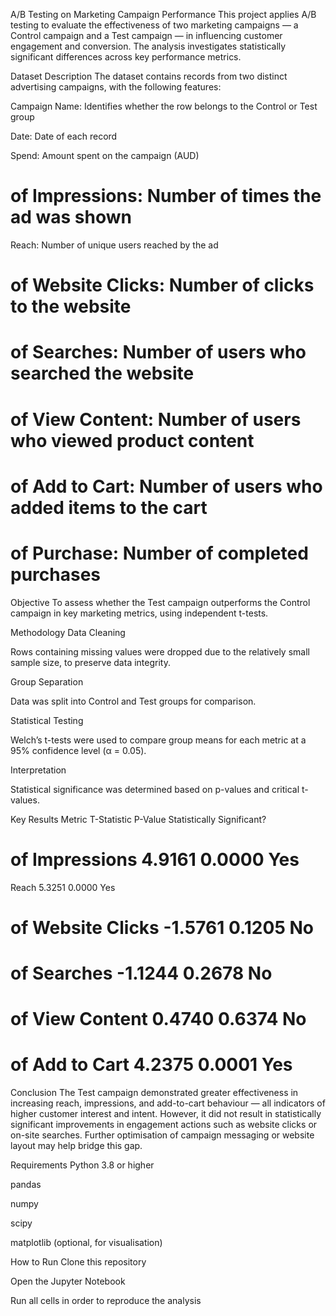A/B Testing on Marketing Campaign Performance
This project applies A/B testing to evaluate the effectiveness of two marketing campaigns — a Control campaign and a Test campaign — in influencing customer engagement and conversion. The analysis investigates statistically significant differences across key performance metrics.

Dataset Description
The dataset contains records from two distinct advertising campaigns, with the following features:

Campaign Name: Identifies whether the row belongs to the Control or Test group

Date: Date of each record

Spend: Amount spent on the campaign (AUD)

# of Impressions: Number of times the ad was shown

Reach: Number of unique users reached by the ad

# of Website Clicks: Number of clicks to the website

# of Searches: Number of users who searched the website

# of View Content: Number of users who viewed product content

# of Add to Cart: Number of users who added items to the cart

# of Purchase: Number of completed purchases

Objective
To assess whether the Test campaign outperforms the Control campaign in key marketing metrics, using independent t-tests.

Methodology
Data Cleaning

Rows containing missing values were dropped due to the relatively small sample size, to preserve data integrity.

Group Separation

Data was split into Control and Test groups for comparison.

Statistical Testing

Welch’s t-tests were used to compare group means for each metric at a 95% confidence level (α = 0.05).

Interpretation

Statistical significance was determined based on p-values and critical t-values.

Key Results
Metric	T-Statistic	P-Value	Statistically Significant?
# of Impressions	4.9161	0.0000	Yes
Reach	5.3251	0.0000	Yes
# of Website Clicks	-1.5761	0.1205	No
# of Searches	-1.1244	0.2678	No
# of View Content	0.4740	0.6374	No
# of Add to Cart	4.2375	0.0001	Yes

Conclusion
The Test campaign demonstrated greater effectiveness in increasing reach, impressions, and add-to-cart behaviour — all indicators of higher customer interest and intent. However, it did not result in statistically significant improvements in engagement actions such as website clicks or on-site searches. Further optimisation of campaign messaging or website layout may help bridge this gap.

Requirements
Python 3.8 or higher

pandas

numpy

scipy

matplotlib (optional, for visualisation)

How to Run
Clone this repository

Open the Jupyter Notebook

Run all cells in order to reproduce the analysis
